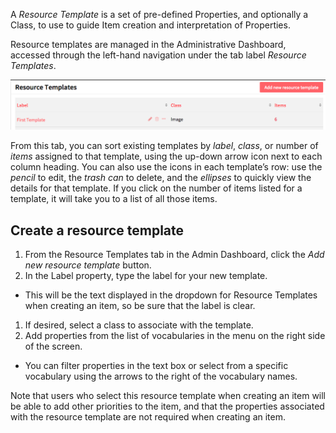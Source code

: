 A *Resource Template* is a set of pre-defined Properties, and optionally a Class, to use to guide Item creation and interpretation of Properties. 

Resource templates are managed in the Administrative Dashboard, accessed through the left-hand navigation under the tab label *Resource Templates*. 

![Basic view of resource templates tab, showing the column titles and one template](/content/contentfiles/templates1.png)

From this tab, you can sort existing templates by *label*, *class*, or number of *items* assigned to that template, using the up-down arrow icon next to each column heading. You can also use the icons in each template’s row: use the *pencil* to edit, the *trash can* to delete, and the *ellipses* to quickly view the details for that template. If you click on the number of items listed for a template, it will take you to a list of all those items. 

## Create a resource template
1. From the Resource Templates tab in the Admin Dashboard, click the *Add new resource template* button.
1. In the Label property, type the label for your new template.
  - This will be the text displayed in the dropdown for Resource Templates when creating an item, so be sure that the label is clear.
1. If desired, select a class to associate with the template.
1. Add properties from the list of vocabularies in the menu on the right side of the screen.
  - You can filter properties in the text box or select from a specific vocabulary using the arrows to the right of the vocabulary names. 

Note that users who select this resource template when creating an item will be able to add other priorities to the item, and that the properties associated with the resource template are not required when creating an item.



